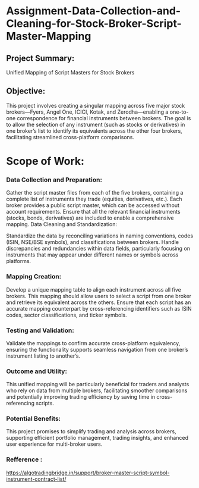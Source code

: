 # Assignment-Data-Collection-and-Cleaning-for-Stock-Broker-Script-Master-Mapping

## Project Summary: 
Unified Mapping of Script Masters for Stock Brokers
## Objective: 
This project involves creating a singular mapping across five major stock brokers—Fyers, Angel One, ICICI, Kotak, and Zerodha—enabling a one-to-one correspondence for financial instruments between brokers.
The goal is to allow the selection of any instrument (such as stocks or derivatives) in one broker’s list to identify its equivalents across the other four brokers, facilitating streamlined cross-platform comparisons.

# Scope of Work:

### Data Collection and Preparation:

Gather the script master files from each of the five brokers, containing a complete list of instruments they trade (equities, derivatives, etc.). Each broker provides a public script master, which can be accessed without account requirements.
Ensure that all the relevant financial instruments (stocks, bonds, derivatives) are included to enable a comprehensive mapping.
Data Cleaning and Standardization:

Standardize the data by reconciling variations in naming conventions, codes (ISIN, NSE/BSE symbols), and classifications between brokers.
Handle discrepancies and redundancies within data fields, particularly focusing on instruments that may appear under different names or symbols across platforms.

### Mapping Creation:

Develop a unique mapping table to align each instrument across all five brokers. This mapping should allow users to select a script from one broker and retrieve its equivalent across the others.
Ensure that each script has an accurate mapping counterpart by cross-referencing identifiers such as ISIN codes, sector classifications, and ticker symbols.

### Testing and Validation:

Validate the mappings to confirm accurate cross-platform equivalency, ensuring the functionality supports seamless navigation from one broker’s instrument listing to another’s.

### Outcome and Utility:

This unified mapping will be particularly beneficial for traders and analysts who rely on data from multiple brokers, facilitating smoother comparisons and potentially improving trading efficiency by saving time in cross-referencing scripts.

### Potential Benefits:
This project promises to simplify trading and analysis across brokers, supporting efficient portfolio management, trading insights, and enhanced user experience for multi-broker users.

### Refference  : 
https://algotradingbridge.in/support/broker-master-script-symbol-instrument-contract-list/




